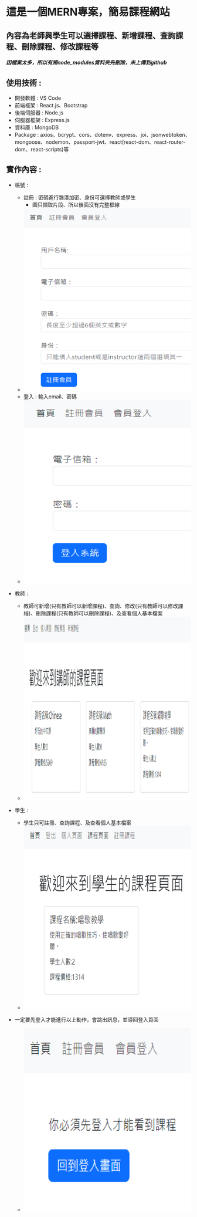 # 這是一個MERN專案，簡易課程網站
## 內容為老師與學生可以選擇課程、新增課程、查詢課程、刪除課程、修改課程等
##### 因檔案太多，所以有將node_modules資料夾先刪除，未上傳到github

## 使用技術 :
 - 開發軟體 : VS Code
 - 前端框架 : React.js、Bootstrap
 - 後端伺服器 : Node.js
 - 伺服器框架 : Express.js
 - 資料庫 : MongoDB
 - Package : axios、bcrypt、cors、dotenv、express、joi、jsonwebtoken、mongoose、nodemon、passport-jwt、react(react-dom、react-router-dom、react-scripts)等

## 實作內容 :
 - 帳號 :
   - 註冊 : 密碼進行雜湊加密、身份可選擇教師或學生
      - 圖只擷取片段、所以後面沒有完整框線
   - <img src="https://github.com/johnny871006/mernJ/blob/main/rmImage/%E8%A8%BB%E5%86%8A.png" alt="" height="500em" width="650em" />
   - 登入 : 輸入email、密碼
   - <img src="https://github.com/johnny871006/mernJ/blob/main/rmImage/%E7%99%BB%E5%85%A5.png" alt="" height="500em" width="650em" />
     
 - 教師 :
   - 教師可新增(只有教師可以新增課程)、查詢、修改(只有教師可以修改課程)、刪除課程(只有教師可以刪除課程)、及查看個人基本檔案
   -  <img src="https://github.com/johnny871006/mernJ/blob/main/rmImage/%E6%95%99%E5%B8%AB%E8%AA%B2%E7%A8%8B.png" alt=""  height="500em" width="650em" />

 - 學生 :
   - 學生只可註冊、查詢課程、及查看個人基本檔案
   -  <img src="https://github.com/johnny871006/mernJ/blob/main/rmImage/%E5%AD%B8%E7%94%9F%E8%AA%B2%E7%A8%8B.png" alt="" height="500em" width="650em"  />
   
 - 一定要先登入才能進行以上動作，會跳出訊息，並導回登入頁面
   - <img src="https://github.com/johnny871006/mernJ/blob/main/rmImage/%E7%84%A1%E7%99%BB%E5%85%A5%E7%95%AB%E9%9D%A2.png" alt="" height="500em" width="650em"> 


